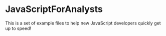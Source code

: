 JavaScriptForAnalysts
=====================

This is a set of example files to help new JavaScript developers quickly get up to speed!